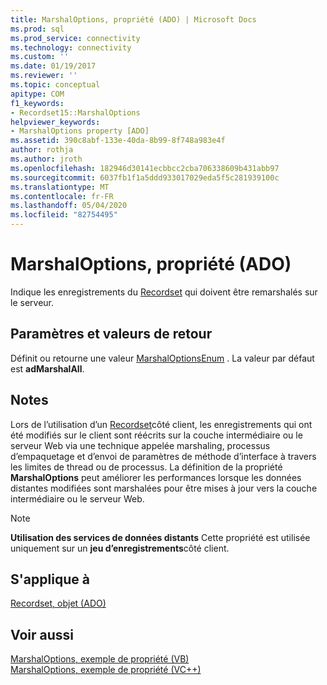 ```yaml
---
title: MarshalOptions, propriété (ADO) | Microsoft Docs
ms.prod: sql
ms.prod_service: connectivity
ms.technology: connectivity
ms.custom: ''
ms.date: 01/19/2017
ms.reviewer: ''
ms.topic: conceptual
apitype: COM
f1_keywords:
- Recordset15::MarshalOptions
helpviewer_keywords:
- MarshalOptions property [ADO]
ms.assetid: 390c8abf-133e-40da-8b99-8f748a983e4f
author: rothja
ms.author: jroth
ms.openlocfilehash: 182946d30141ecbbcc2cba706338609b431abb97
ms.sourcegitcommit: 6037fb1f1a5ddd933017029eda5f5c281939100c
ms.translationtype: MT
ms.contentlocale: fr-FR
ms.lasthandoff: 05/04/2020
ms.locfileid: "82754495"
---
```

# <a name="marshaloptions-property-ado"></a>MarshalOptions, propriété (ADO)
Indique les enregistrements du [Recordset](../../../ado/reference/ado-api/recordset-object-ado.md) qui doivent être remarshalés sur le serveur.  
  
## <a name="settings-and-return-values"></a>Paramètres et valeurs de retour  
 Définit ou retourne une valeur [MarshalOptionsEnum](../../../ado/reference/ado-api/marshaloptionsenum.md) . La valeur par défaut est **adMarshalAll**.  
  
## <a name="remarks"></a>Notes  
 Lors de l’utilisation d’un [Recordset](../../../ado/reference/ado-api/recordset-object-ado.md)côté client, les enregistrements qui ont été modifiés sur le client sont réécrits sur la couche intermédiaire ou le serveur Web via une technique appelée marshaling, processus d’empaquetage et d’envoi de paramètres de méthode d’interface à travers les limites de thread ou de processus. La définition de la propriété **MarshalOptions** peut améliorer les performances lorsque les données distantes modifiées sont marshalées pour être mises à jour vers la couche intermédiaire ou le serveur Web.  
  
> [!NOTE]
>  **Utilisation des services de données distants** Cette propriété est utilisée uniquement sur un **jeu d’enregistrements**côté client.  
  
## <a name="applies-to"></a>S'applique à  
 [Recordset, objet (ADO)](../../../ado/reference/ado-api/recordset-object-ado.md)  
  
## <a name="see-also"></a>Voir aussi  
 [MarshalOptions, exemple de propriété (VB)](../../../ado/reference/ado-api/marshaloptions-property-example-vb.md)   
 [MarshalOptions, exemple de propriété (VC++)](../../../ado/reference/ado-api/marshaloptions-property-example-vc.md)   
